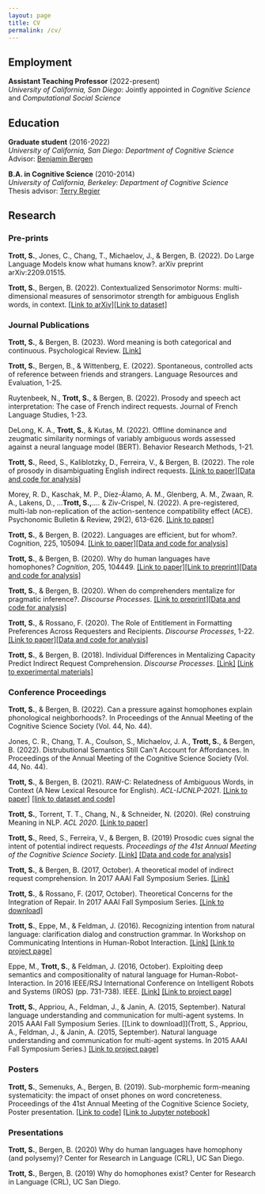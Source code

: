 ```yaml
---
layout: page
title: CV
permalink: /cv/
---
```


## Employment

**Assistant Teaching Professor** (2022-present)  
*University of California, San Diego*: Jointly appointed in *Cognitive Science* and *Computational Social Science*

## Education

**Graduate student** (2016-2022)  
*University of California, San Diego: Department of Cognitive Science*  
Advisor: [Benjamin Bergen](http://www.cogsci.ucsd.edu/~bkbergen/)

**B.A. in Cognitive Science** (2010-2014)  
*University of California, Berkeley: Department of Cognitive Science*  
Thesis advisor: [Terry Regier](http://lclab.berkeley.edu/regier/)

## Research 

### Pre-prints

**Trott, S.**, Jones, C., Chang, T., Michaelov, J., & Bergen, B. (2022). Do Large Language Models know what humans know?. arXiv preprint arXiv:2209.01515.

**Trott, S.**, Bergen, B. (2022). Contextualized Sensorimotor Norms: multi-dimensional measures of sensorimotor strength for ambiguous English words, in context. [[Link to arXiv]](https://arxiv.org/abs/2203.05648)[[Link to dataset]](https://github.com/seantrott/cs_norms)


### Journal Publications

**Trott, S.**, & Bergen, B. (2023). Word meaning is both categorical and continuous. Psychological Review. [[Link]](https://psycnet.apa.org/record/2023-51926-001)

**Trott, S.**, Bergen, B., & Wittenberg, E. (2022). Spontaneous, controlled acts of reference between friends and strangers. Language Resources and Evaluation, 1-25.

Ruytenbeek, N., **Trott, S.**, & Bergen, B.  (2022). Prosody and speech act interpretation: The case of French indirect requests. Journal of French Language Studies, 1-23.

DeLong, K. A., **Trott, S.**, & Kutas, M. (2022). Offline dominance and zeugmatic similarity normings of variably ambiguous words assessed against a neural language model (BERT). Behavior Research Methods, 1-21.

**Trott, S.**, Reed, S., Kaliblotzky, D., Ferreira, V., & Bergen, B. (2022). The role of prosody in disambiguating English indirect requests. [[Link to paper]](https://journals.sagepub.com/eprint/8UANYNMIMJRECBGSIFF7/full)[[Data and code for analysis]](https://github.com/seantrott/pros_scaled)

Morey, R. D., Kaschak, M. P., Díez-Álamo, A. M., Glenberg, A. M., Zwaan, R. A., Lakens, D., ...**Trott, S.,**.... & Ziv-Crispel, N. (2022). A pre-registered, multi-lab non-replication of the action-sentence compatibility effect (ACE). Psychonomic Bulletin & Review, 29(2), 613-626. [[Link to paper]](https://link.springer.com/article/10.3758/s13423-021-01927-8)

**Trott, S.**, & Bergen, B. (2022). Languages are efficient, but for whom?. Cognition, 225, 105094. [[Link to paper]](https://www.sciencedirect.com/science/article/pii/S0010027722000828?casa_token=d8CxjIqjJ_4AAAAA:tOfUc2UH-_rIYr9Z8B_yKoyFe_z9hPjyVjiB4VY5SOkEflCzrzWltccWRS3iZ9KJi-cl8WIH)[[Data and code for analysis]](https://github.com/seantrott/homophony_delta) 

**Trott, S.**, & Bergen, B. (2020). Why do human languages have homophones? *Cognition*, 205, 104449. [[Link to paper]](http://www.cogsci.ucsd.edu/~bkbergen/papers/trott_bergen_2020.pdf)[[Link to preprint]](https://psyarxiv.com/yrjfc/)[[Data and code for analysis]](https://github.com/seantrott/homophone_simulations)

**Trott, S.**, & Bergen, B. (2020). When do comprehenders mentalize for pragmatic inference?. *Discourse Processes*. [[Link to preprint]](https://psyarxiv.com/v5hbs/)[[Data and code for analysis]](https://github.com/seantrott/trott_bergen_mentalizing_paper2)

**Trott, S.**, & Rossano, F. (2020). The Role of Entitlement in Formatting Preferences Across Requesters and Recipients. *Discourse Processes*, 1-22. [[Link to paper]](https://www.tandfonline.com/doi/pdf/10.1080/0163853X.2020.1719796)[[Data and code for analysis]](https://github.com/seantrott/entitlement_data_analysis)

**Trott, S.**, & Bergen, B. (2018). Individual Differences in Mentalizing Capacity Predict Indirect Request Comprehension. *Discourse Processes*. [[Link]](https://www.tandfonline.com/doi/pdf/10.1080/0163853X.2018.1548219) [[Link to experimental materials]](https://github.com/seantrott/mentalizing_experimental_materials)

### Conference Proceedings 

**Trott, S.**, & Bergen, B. (2022). Can a pressure against homophones explain phonological neighborhoods?. In Proceedings of the Annual Meeting of the Cognitive Science Society (Vol. 44, No. 44).

Jones, C. R., Chang, T. A., Coulson, S., Michaelov, J. A., **Trott, S.**, & Bergen, B. (2022). Distrubutional Semantics Still Can't Account for Affordances. In Proceedings of the Annual Meeting of the Cognitive Science Society (Vol. 44, No. 44).

**Trott, S.**, & Bergen, B. (2021). RAW-C: Relatedness of Ambiguous Words, in Context (A New Lexical Resource for English). *ACL-IJCNLP-2021*. [[Link to paper]](https://arxiv.org/abs/2105.13266) [[link to dataset and code]](https://github.com/seantrott/raw-c) 

**Trott, S.**, Torrent, T. T., Chang, N., & Schneider, N. (2020). (Re) construing Meaning in NLP. *ACL 2020*. [[Link to paper]](https://arxiv.org/pdf/2005.09099.pdf)

**Trott, S.**, Reed, S., Ferreira, V., & Bergen, B. (2019) Prosodic cues signal the intent of potential indirect requests. *Proceedings of the 41st Annual Meeting of the Cognitive Science Society*. [[Link]](https://www.researchgate.net/publication/335313498_Prosodic_cues_signal_the_intent_of_potential_indirect_requests) [[Data and code for analysis]](https://github.com/seantrott/prosody_indirect_requests)

**Trott, S.**, & Bergen, B. (2017, October). A theoretical model of indirect request comprehension. In 2017 AAAI Fall Symposium Series. [[Link]](https://www.aaai.org/ocs/index.php/FSS/FSS17/paper/viewFile/16026/15301)

**Trott, S.**, & Rossano, F. (2017, October). Theoretical Concerns for the Integration of Repair. In 2017 AAAI Fall Symposium Series. [[Link to download]](https://www.aaai.org/ocs/index.php/FSS/FSS17/paper/download/15976/15298)

**Trott, S.**, Eppe, M., & Feldman, J. (2016). Recognizing intention from natural language: clarification dialog and construction grammar. In Workshop on Communicating Intentions in Human-Robot Interaction. [[Link]](http://publications.eppe.eu/Trott_etal_Language_Intention_Ro-Man2016.pdf) [[Link to project page]](https://github.com/icsi-berkeley/ecg_framework_code/wiki)

Eppe, M., **Trott, S.**, & Feldman, J. (2016, October). Exploiting deep semantics and compositionality of natural language for Human-Robot-Interaction. In 2016 IEEE/RSJ International Conference on Intelligent Robots and Systems (IROS) (pp. 731-738). IEEE. [[Link]](https://ieeexplore.ieee.org/stamp/stamp.jsp?arnumber=7759133) [[Link to project page]](https://github.com/icsi-berkeley/ecg_framework_code/wiki)

**Trott, S.**, Appriou, A., Feldman, J., & Janin, A. (2015, September). Natural language understanding and communication for multi-agent systems. In 2015 AAAI Fall Symposium Series. [[Link to download]](Trott, S., Appriou, A., Feldman, J., & Janin, A. (2015, September). Natural language understanding and communication for multi-agent systems. In 2015 AAAI Fall Symposium Series.) [[Link to project page]](https://github.com/icsi-berkeley/ecg_framework_code/wiki)

### Posters

**Trott, S.**, Semenuks, A., Bergen, B. (2019). Sub-morphemic form-meaning systematicity: the impact of onset phones on word concreteness. Proceedings of the 41st Annual Meeting of the Cognitive Science Society, Poster presentation. [[Link to code]](https://github.com/seantrott/concreteness) [[Link to Jupyter notebook]](https://github.com/seantrott/concreteness/blob/master/phonetic_onset_brysbaert.ipynb)

### Presentations

**Trott, S.**, Bergen, B. (2020) Why do human languages have homophony (and polysemy)? Center for Research in Language (CRL), UC San Diego.

**Trott, S.**, Bergen, B. (2019) Why do homophones exist? Center for Research in Language (CRL), UC San Diego.
